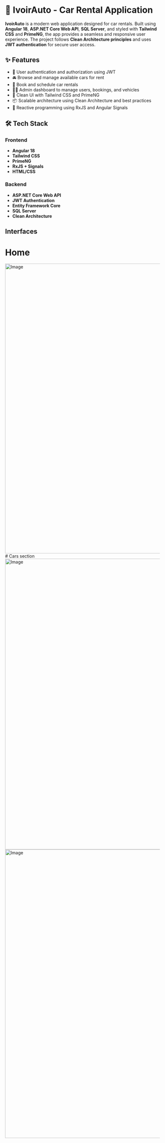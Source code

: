 # 🚗 IvoirAuto - Car Rental Application

**IvoirAuto** is a modern web application designed for car rentals. Built using **Angular 18**, **ASP.NET Core Web API**, **SQL Server**, and styled with **Tailwind CSS** and **PrimeNG**, the app provides a seamless and responsive user experience. The project follows **Clean Architecture principles** and uses **JWT authentication** for secure user access.

## ✨ Features

- 🔐 User authentication and authorization using JWT
- 🚘 Browse and manage available cars for rent
- 📅 Book and schedule car rentals
- 🧑‍💼 Admin dashboard to manage users, bookings, and vehicles
- 🎨 Clean UI with Tailwind CSS and PrimeNG
- 📦 Scalable architecture using Clean Architecture and best practices
- 🔄 Reactive programming using RxJS and Angular Signals

## 🛠️ Tech Stack

### Frontend
- **Angular 18**
- **Tailwind CSS**
- **PrimeNG**
- **RxJS + Signals**
- **HTML/CSS**

### Backend
- **ASP.NET Core Web API**
- **JWT Authentication**
- **Entity Framework Core**
- **SQL Server**
- **Clean Architecture**

## Interfaces
 # Home
 <img width="943" alt="Image" src="https://github.com/user-attachments/assets/60dfa1d6-083a-461b-a635-a71f0ca189d5" />
 # Cars section
 <img width="946" alt="Image" src="https://github.com/user-attachments/assets/72660974-b576-4397-814c-f693f33c09fd" />

<img width="939" alt="Image" src="https://github.com/user-attachments/assets/9c16db11-8dea-4246-b5e6-21e1d8d595e2" />


